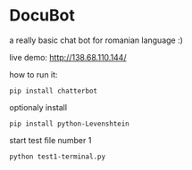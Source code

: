 # DocuBot
a really basic chat bot for romanian language :) 

live demo: http://138.68.110.144/

how to run it:
```
pip install chatterbot
```
optionaly install
```
pip install python-Levenshtein
```
start test file number 1
```
python test1-terminal.py
```